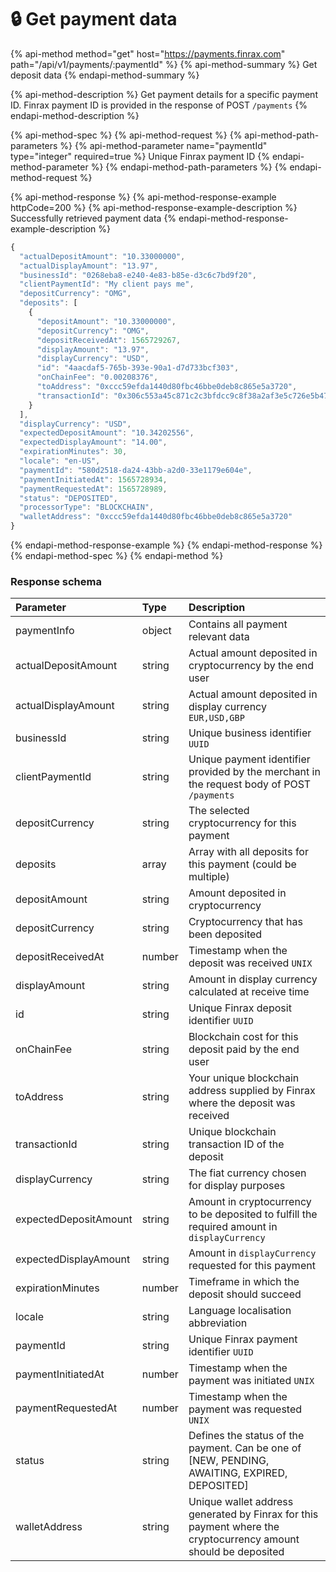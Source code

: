 # 🔒 Get payment data

{% api-method method="get" host="https://payments.finrax.com" path="/api/v1/payments/:paymentId" %}
{% api-method-summary %}
Get deposit data
{% endapi-method-summary %}

{% api-method-description %}
Get payment details for a specific payment ID. Finrax payment ID is provided in the response of POST `/payments`
{% endapi-method-description %}

{% api-method-spec %}
{% api-method-request %}
{% api-method-path-parameters %}
{% api-method-parameter name="paymentId" type="integer" required=true %}
Unique Finrax payment ID
{% endapi-method-parameter %}
{% endapi-method-path-parameters %}
{% endapi-method-request %}

{% api-method-response %}
{% api-method-response-example httpCode=200 %}
{% api-method-response-example-description %}
Successfully retrieved payment data
{% endapi-method-response-example-description %}

```javascript
{
  "actualDepositAmount": "10.33000000",
  "actualDisplayAmount": "13.97",
  "businessId": "0268eba8-e240-4e83-b85e-d3c6c7bd9f20",
  "clientPaymentId": "My client pays me",
  "depositCurrency": "OMG",
  "deposits": [
    {
      "depositAmount": "10.33000000",
      "depositCurrency": "OMG",
      "depositReceivedAt": 1565729267,
      "displayAmount": "13.97",
      "displayCurrency": "USD",
      "id": "4aacdaf5-765b-393e-90a1-d7d733bcf303",
      "onChainFee": "0.00208376",
      "toAddress": "0xccc59efda1440d80fbc46bbe0deb8c865e5a3720",
      "transactionId": "0x306c553a45c871c2c3bfdcc9c8f38a2af3e5c726e5b47ccf3d185d5ed4fb9e68"
    }
  ],
  "displayCurrency": "USD",
  "expectedDepositAmount": "10.34202556",
  "expectedDisplayAmount": "14.00",
  "expirationMinutes": 30,
  "locale": "en-US",
  "paymentId": "580d2518-da24-43bb-a2d0-33e1179e604e",
  "paymentInitiatedAt": 1565728934,
  "paymentRequestedAt": 1565728989,
  "status": "DEPOSITED",
  "processorType": "BLOCKCHAIN",
  "walletAddress": "0xccc59efda1440d80fbc46bbe0deb8c865e5a3720"
}
```
{% endapi-method-response-example %}
{% endapi-method-response %}
{% endapi-method-spec %}
{% endapi-method %}

### Response schema

| Parameter | Type | Description |
| :--- | :--- | :--- |
| paymentInfo | object | Contains all payment relevant data |
| actualDepositAmount | string | Actual amount deposited in cryptocurrency by the end user |
| actualDisplayAmount | string | Actual amount deposited in display currency `EUR,USD,GBP` |
| businessId | string | Unique business identifier `UUID` |
| clientPaymentId | string | Unique payment identifier provided by the merchant in the request body of POST `/payments` |
| depositCurrency | string | The selected cryptocurrency for this payment |
| deposits | array | Array with all deposits for this payment \(could be multiple\) |
|       depositAmount | string | Amount deposited in cryptocurrency |
|       depositCurrency | string | Cryptocurrency that has been deposited |
|       depositReceivedAt | number | Timestamp when the deposit was received `UNIX` |
|       displayAmount | string | Amount in display currency calculated at receive time |
|       id | string | Unique Finrax deposit identifier `UUID` |
|       onChainFee | string | Blockchain cost for this deposit paid by the end user |
|       toAddress | string | Your unique blockchain address supplied by Finrax where the deposit was received |
|       transactionId | string | Unique blockchain transaction ID of the deposit |
| displayCurrency | string | The fiat currency chosen for display purposes |
| expectedDepositAmount | string | Amount in cryptocurrency to be deposited to fulfill the required amount in `displayCurrency` |
| expectedDisplayAmount | string | Amount in `displayCurrency` requested for this payment |
| expirationMinutes | number | Timeframe in which the deposit should succeed |
| locale | string | Language localisation abbreviation  |
| paymentId | string | Unique Finrax payment identifier `UUID` |
| paymentInitiatedAt | number | Timestamp when the payment was initiated `UNIX` |
| paymentRequestedAt | number | Timestamp when the payment was requested `UNIX` |
| status | string | Defines the status of the payment. Can be one of \[NEW, PENDING, AWAITING, EXPIRED, DEPOSITED\] |
| walletAddress | string | Unique wallet address generated by Finrax for this payment where the cryptocurrency amount should be deposited |



